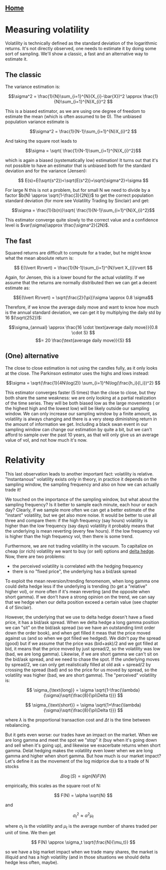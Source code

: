 ## [Home](../README.md)

# Measuring volatility

Volatility is technically defined as the standard deviation of the logarithmic returns.
It's not directly observed, one needs to estimate it by doing some sort of sampling. We'll show a classic, a fast and an alternative way to estimate it.

## The classic

The variance estimation is:

$$\sigma^2 = \frac{1}{N}\sum_{i=1}^{N}(X_{i}-\bar{X})^2 \approx  \frac{1}{N}\sum_{i=1}^{N}X_{i}^2 $$

This is a biased estimator, as we are using one degree of freedom to estimate the mean (which is often assumed to be 0). The unbiased population variance estimate is

$$\sigma^2 =  \frac{1}{N-1}\sum_{i=1}^{N}X_{i}^2 $$

And taking the square root leads to


$$\sigma = \sqrt{ \frac{1}{N-1}\sum_{i=1}^{N}X_{i}^2}$$

which is again a biased (systematically low) estimation! It turns out that it's not possible to have an estimator that is unbiased both for the standard deviation and for the variance (Jensen):

$$ E(s)=E(\sqrt{s^2})<\sqrt{E(s^2)}=\sqrt{\sigma^2}=\sigma $$

For large N this is not a problem, but for small N we need to divide by a factor $b(N) \approx \sqrt{1-\frac{3}{2N}}$ to get the correct population standard deviation (for more see Volatility Trading by Sinclair) and get:

$$\sigma = \frac{1}{b(n)}\sqrt{ \frac{1}{N-1}\sum_{i=1}^{N}X_{i}^2}$$

This estimator converge quite slowly to the correct value and a confidence level is $var(\sigma)\approx \frac{\sigma^2}{2N}$.

## The fast
Squared returns are difficult to compute for a trader, but he might know what the mean absolute return is:

$$ E(\lvert R\rvert) = \frac{1}{N-1}\sum_{i=1}^{N}\vert X_{i}\rvert  $$

Again, for Jensen, this is a lower bound for the actual volatility. If we assume that the returns are normally distributed then we can get a decent estimate as:

$$E(\lvert R\rvert) = \sqrt{\frac{2}{\pi}}\sigma  \approx 0.8 \sigma$$

Therefore, if we know the average daily move and want to know how much is the annual standard deviation, we can get it by multiplying the daily std by 16 $(\sqrt{252})$:

$$\sigma_{annual} \approx \frac{16 \cdot \text{average daily move}}{0.8 \cdot S} $$
$$= 20 \frac{\text{average daily move}}{S} $$

## (One) alternative

The close to close estimation is not using the candles fully, as it only looks at the close. The Parkinson estimator uses the highs and lows instead:

$$\sigma = \sqrt{\frac{1}{4N\log(2)} \sum_{i=1}^N\log(\frac{h_i}{l_i})^2} $$

This estimator converges faster (5 times) than the close to close, but they both share the same weakness: we are only looking at a partial realization of the time series. They will be both biased low as the large movements ( or the highest high and the lowest low) will be likely outside our sampling window. We can only increase our sampling window by a finite amount, as volatility is always changing and there is a very steep diminishing return in the amount of information we get. Including a black swan event in our sampling window can change our estimation by quite a bit, but we can't afford to sample over the past 10 years, as that will only give us an average value of vol, and not how much it's now.



# Relativity

This last observation leads to another important fact: volatility is relative. "Instantanous" volatility exists only in theory, in practice it depends on the sampling window, the sampling frequency and also on how we can actually trade it!

We touched on the importance of the sampling window, but what about the sampling frequency?
Is it better to sample each minute, each hour or each day? Clearly, if we sample more often we can get a better estimate of the "instant" volatility, but we get also more noise. It would be better to use all three and compare them: if the high frequency (say hours) volatility is higher than the low frequency (say days) volatility it probably means that the underlying is mean reverting (every few hours). If the low frequency vol is higher than the high frequency vol, then there is some trend.

Furthermore, we are not trading volatility in the vacuum. To capitalize on cheap (or rich) volatility we want to buy (or sell) options and [delta hedge](../delta_hedging/delta_hedging.md). Now, there are two problems: 
- the perceived volatility is correlated with the hedging frequency
- there is no "fixed price", the underlying has a bid/ask spread

To exploit the mean reversion/trending fenomenom, when long gamma one could delta hedge less if the underlying is trending (to get a "relative" higher vol), or more often if it's mean reverting (and the opposite when short gamma). If we don't have a strong opinion on the trend, we can say that we hedge when our delta position exceed a certain value (see chapter 4 of Sinclair).

However, the underlying that we use to delta hedge doesn't have a fixed price, it has a bid/ask spread. When we delta hedge a long gamma position we can "sit" on the bid/ask spread (so we have an outstanding limit order down the order book), and when get filled it meas that the price moved against us (and so when we got filled we hedged). We didn't pay the spread (good) but if we assume that the price was (bid+ask)/2 and we got filled at bid, it means that the price moved by just spread/2, so the volatility was low (bad, we are long gamma). Likewise, if we are short gamma we can't sit on the bid/ask spread, and we need to chase the spot. If the underlying moves by spread/2, we can only get realistically filled at old ask + spread/2 by crossing the spread (bad) and so the price for us moved by spread, so the volatility was higher (bad, we are short gamma).
The "perceived" volatility is:

$$ \sigma_{\text{long}} = \sigma \sqrt{1-\frac{\lambda}{\sigma}\sqrt{\frac{8}{\pi\Delta t}}} $$

$$ \sigma_{\text{short}} = \sigma \sqrt{1+\frac{\lambda}{\sigma}\sqrt{\frac{8}{\pi\Delta t}}} $$

where $\lambda$ is the proportional transaction cost and $\Delta t$ is the time between rebalancing.

But it gets even worse: our trades have an impact on the market. When we are long gamma and meet the spot we "stop" it (buy when it's going down and sell when it's going up), and likewise we exacerbate returns when short gamma. Delat hedging makes the volatility even lower when we are long gamma and higher when short gamma. 
But how much is our market impact? Let's define it as the movement of the log midprice due to a trade of N stocks

$$ \Delta \log(S) = sign(N)F(N) $$

empirically, this scales as the square root of N:

$$ F(N) = \alpha \sqrt{N} $$

and

$$ \sigma_t^2 \approx \alpha^2 \mu_t$$

where $\sigma_t$ is the volatility and $\mu_t$ is the average number of shares traded per unit of time. We then get

$$ F(N) \approx \sigma_t \sqrt{\frac{N}{\mu_t}} $$

so we have a big market impact when we trade many shares, the market is illiquid and has a high volatility (and in those situations we should delta hedge less often, maybe).